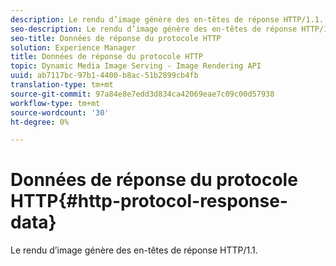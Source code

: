 ```yaml
---
description: Le rendu d’image génère des en-têtes de réponse HTTP/1.1.
seo-description: Le rendu d’image génère des en-têtes de réponse HTTP/1.1.
seo-title: Données de réponse du protocole HTTP
solution: Experience Manager
title: Données de réponse du protocole HTTP
topic: Dynamic Media Image Serving - Image Rendering API
uuid: ab7117bc-97b1-4400-b8ac-51b2899cb4fb
translation-type: tm+mt
source-git-commit: 97a84e8e7edd3d834ca42069eae7c09c00d57938
workflow-type: tm+mt
source-wordcount: '30'
ht-degree: 0%

---
```



# Données de réponse du protocole HTTP{#http-protocol-response-data}

Le rendu d’image génère des en-têtes de réponse HTTP/1.1.


